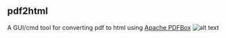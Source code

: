 ## pdf2html
A GUI/cmd tool for converting pdf to html using [Apache PDFBox](https://pdfbox.apache.org/)
![alt text](https://raw.githubusercontent.com/keissa/pdf2html/master/screenshot.PNG)